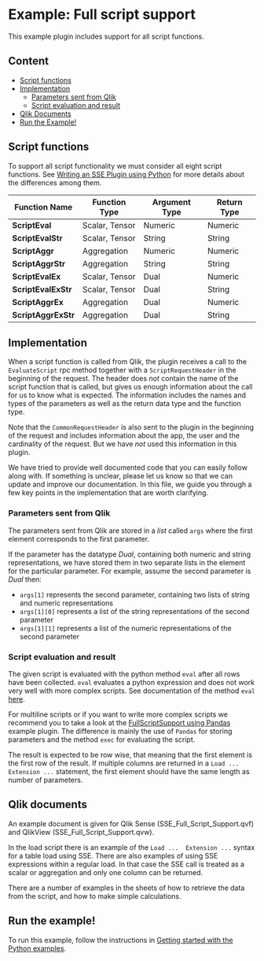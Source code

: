 # Example: Full script support
This example plugin includes support for all script functions.  

## Content
* [Script functions](#script-functions)
* [Implementation](#implementation)
  * [Parameters sent from Qlik](#parameters-sent-from-qlik)
  * [Script evaluation and result](#script-evaluation-and-result)
* [Qlik Documents](#qlik-documents)
* [Run the Example!](#run-the-example)

## Script functions
To support all script functionality we must consider all eight script functions. See [Writing an SSE Plugin using Python](../README.md) for more details about the differences among them.

| __Function Name__ | __Function Type__ | __Argument Type__ | __Return Type__ |
| ----- | ----- | ----- | ----- |
| __ScriptEval__ | Scalar, Tensor | Numeric | Numeric |
| __ScriptEvalStr__ | Scalar, Tensor | String | String |
| __ScriptAggr__ | Aggregation | Numeric | Numeric |
| __ScriptAggrStr__ | Aggregation | String | String |
| __ScriptEvalEx__ | Scalar, Tensor | Dual | Numeric |
| __ScriptEvalExStr__ | Scalar, Tensor | Dual | String |
| __ScriptAggrEx__ | Aggregation | Dual | Numeric |
| __ScriptAggrExStr__ | Aggregation | Dual | String |

## Implementation
When a script function is called from Qlik, the plugin receives a call to the `EvaluateScript` rpc method together with a `ScriptRequestHeader` in the beginning of the request. The header does _not_ contain the name of the script function that is called, but gives us enough information about the call for us to know what is expected. The information includes the names and types of the parameters as well as the return data type and the function type.

Note that the `CommonRequestHeader` is also sent to the plugin in the beginning of the request and includes information about the app, the user and the cardinality of the request. But we have _not_ used this information in this plugin.

We have tried to provide well documented code that you can easily follow along with. If something is unclear, please let us know so that we can update and improve our documentation. In this file, we guide you through a few key points in the implementation that are worth clarifying.

### Parameters sent from Qlik
The parameters sent from Qlik are stored in a _list_ called `args` where the first element corresponds to the first parameter.

If the parameter has the datatype _Dual_, containing both numeric and string representations, we have stored them in two separate lists in the element for the particular parameter. For example, assume the second parameter is _Dual_ then:
* `args[1]` represents the second parameter, containing two lists of string and numeric representations
* `args[1][0]` represents a list of the string representations of the second parameter
* `args[1][1]` represents a list of the numeric representations of the second parameter

### Script evaluation and result
The given script is evaluated with the python method `eval` after all rows have been collected. `eval` evaluates a python expression and does not work very well with more complex scripts. See documentation of the method `eval` [here](https://docs.python.org/3/library/functions.html#eval).

For multiline scripts or if you want to write more complex scripts we recommend you to take a look at the [FullScriptSupport using Pandas](../fullscriptsupport_pandas/README.md) example plugin. The difference is mainly the use of `Pandas` for storing parameters and the method `exec` for evaluating the script.

The result is expected to be row wise, that meaning that the first element is the first row of the result. If multiple columns are returned in a `Load ... Extension ...` statement, the first element should have the same length as number of parameters.

## Qlik documents
An example document is given for Qlik Sense (SSE_Full_Script_Support.qvf) and QlikView (SSE_Full_Script_Support.qvw).

In the load script there is an example of the `Load ...  Extension ...` syntax for a table load using SSE. There are also examples of using SSE expressions within a regular load. In that case the SSE call is treated as a scalar or aggregation and only one column can be returned.

There are a number of examples in the sheets of how to retrieve the data from the script, and how to make simple calculations.

## Run the example!
To run this example, follow the instructions in [Getting started with the Python examples](../GetStarted.md).
